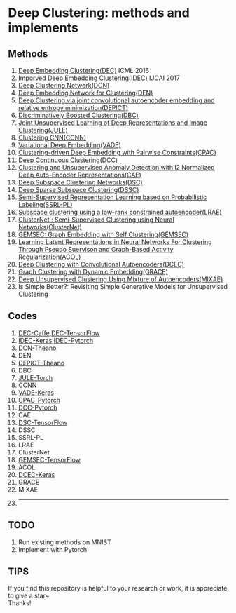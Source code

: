 # Deep Clustering: methods and implements

## Methods
1. [Deep Embedding Clustering(DEC)](http://proceedings.mlr.press/v48/xieb16.pdf) ICML 2016
2. [Imporved Deep Embedding Clustering(IDEC)](https://www.ijcai.org/proceedings/2017/0243.pdf) IJCAI 2017
3. [Deep Clustering Network(DCN)](https://arxiv.org/pdf/1610.04794v1.pdf)
4. [Deep Embedding Network for Clustering(DEN)](https://ieeexplore.ieee.org/document/6976982/)
5. [Deep Clustering via joint convolutional autoencoder embedding and relative entropy minimization(DEPICT)](https://arxiv.org/pdf/1704.06327.pdf)
6. [Discriminatively Boosted Clustering(DBC)](https://arxiv.org/pdf/1703.07980.pdf)
7. [Joint Unsupervised Learning of Deep Representations and Image Clustering(JULE)](https://arxiv.org/pdf/1604.03628.pdf)
8. [Clustering CNN(CCNN)](https://arxiv.org/pdf/1712.01056.pdf)
9. [Variational Deep Embedding(VADE)](https://arxiv.org/pdf/1611.05148.pdf)
10. [Clustering-driven Deep Embedding with Pairwise Constraints(CPAC)](https://arxiv.org/pdf/1803.08457.pdf)
11. [Deep Continuous Clustering(DCC)](https://arxiv.org/pdf/1803.01449.pdf)
12. [Clustering and Unsupervised Anomaly Detection with l2 Normalized Deep Auto-Encoder Representations(CAE)](https://arxiv.org/pdf/1802.00187.pdf)
13. [Deep Subspace Clustering Networks(DSC)](http://papers.nips.cc/paper/6608-deep-subspace-clustering-networks.pdf)
14. [Deep Sparse Subspace Clustering(DSSC)](https://arxiv.org/pdf/1709.08374.pdf)
15. [Semi-Supervised Representation Learning based on Probabilistic Labeling(SSRL-PL)]()
16. [Subspace clustering using a low-rank constrained autoencoder(LRAE)](https://www.sciencedirect.com/science/article/pii/S0020025517309659)
17. [ClusterNet : Semi-Supervised Clustering using Neural Networks(ClusterNet)](https://arxiv.org/pdf/1806.01547.pdf)
18. [GEMSEC: Graph Embedding with Self Clustering(GEMSEC)](https://arxiv.org/pdf/1802.03997.pdf)
19. [Learning Latent Representations in Neural Networks For Clustering Through Pseudo Suervison and Graph-Based Activity Regularization(ACOL)](https://openreview.net/pdf?id=HkMvEOlAb)
20. [Deep Clustering with Convolutional Autoencoders(DCEC)](https://www.researchgate.net/profile/Xifeng_Guo/publication/320658590_Deep_Clustering_with_Convolutional_Autoencoders/links/5a2ba172aca2728e05dea395/Deep-Clustering-with-Convolutional-Autoencoders.pdf)
21. [Graph Clustering with Dynamic Embedding(GRACE)](https://arxiv.org/pdf/1712.08249.pdf)
22. [Deep Unsupervised Clustering Using Mixture of Autoencoders(MIXAE)](https://arxiv.org/pdf/1712.07788.pdf)
23. Is Simple Better?: Revisiting Simple Generative Models for Unsupervised Clustering
## Codes
1. [DEC-Caffe](https://github.com/piiswrong/dec),[DEC-TensorFlow](https://github.com/danathughes/DeepEmbeddedClustering)
2. [IDEC-Keras](https://github.com/XifengGuo/IDEC),[IDEC-Pytorch](https://github.com/dawnranger/IDEC-pytorch)
3. [DCN-Theano](https://github.com/boyangumn/DCN-New)
4. DEN
5. [DEPICT-Theano](https://github.com/herandy/DEPICT)
6. DBC
7. [JULE-Torch](https://github.com/jwyang/JULE.torch)
8. CCNN
9. [VADE-Keras](https://github.com/slim1017/VaDE)
10. [CPAC-Pytorch](https://github.com/sharonFogel/CPAC)
11. [DCC-Pytorch](https://github.com/shahsohil/DCC)
12. CAE
13. [DSC-TensorFlow](https://github.com/panji1990/Deep-subspace-clustering-networks)
14. DSSC
15. SSRL-PL
16. LRAE
17. ClusterNet
18. [GEMSEC-TensorFlow](https://github.com/benedekrozemberczki/GEMSEC)
19. ACOL
20. [DCEC-Keras](https://github.com/XifengGuo/DCEC)
21. GRACE
22. MIXAE
23. ___

## TODO
1. Run existing methods on MNIST
2. Implement with Pytorch

## TIPS
If you find this repository is helpful to your research or work, it is appreciate to give a star~  
Thanks!
